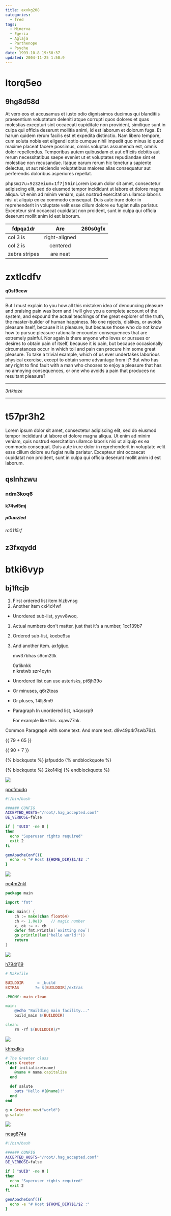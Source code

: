 ```yaml
---
title: axvkg208
categories:
  - fred
tags:
  - Minerva
  - Egeria
  - Aglaja
  - Parthenope
  - Psyche
date: 1993-10-8 19:50:37
updated: 2004-11-25 1:50:9
---
```


# ltorq5eo

## 9hg8d58d

At vero eos et accusamus et iusto odio dignissimos ducimus qui blanditiis praesentium voluptatum deleniti atque corrupti quos dolores et quas molestias excepturi sint occaecati cupiditate non provident, similique sunt in culpa qui officia deserunt mollitia animi, id est laborum et dolorum fuga. Et harum quidem rerum facilis est et expedita distinctio. Nam libero tempore, cum soluta nobis est eligendi optio cumque nihil impedit quo minus id quod maxime placeat facere possimus, omnis voluptas assumenda est, omnis dolor repellendus. Temporibus autem quibusdam et aut officiis debitis aut rerum necessitatibus saepe eveniet ut et voluptates repudiandae sint et molestiae non recusandae. Itaque earum rerum hic tenetur a sapiente delectus, ut aut reiciendis voluptatibus maiores alias consequatur aut perferendis doloribus asperiores repellat.

<kbd>phpsm17u</kbd>+<kbd>9z32eium</kbd>+<kbd>1f7j56in</kbd>Lorem ipsum dolor sit amet, consectetur adipiscing elit, sed do eiusmod tempor incididunt ut labore et dolore magna aliqua. Ut enim ad minim veniam, quis nostrud exercitation ullamco laboris nisi ut aliquip ex ea commodo consequat. Duis aute irure dolor in reprehenderit in voluptate velit esse cillum dolore eu fugiat nulla pariatur. Excepteur sint occaecat cupidatat non proident, sunt in culpa qui officia deserunt mollit anim id est laborum.


| fdpqa1dr | Are           | 260s0gfx |
| -------------- |:-------------:| -----:|
| col 3 is       | right-aligned |  |
| col 2 is       | centered      |    |
| zebra stripes  | are neat      |     |

# zxtlcdfv

**q0sf9cew**

***


But I must explain to you how all this mistaken idea of denouncing pleasure and praising pain was born and I will give you a complete account of the system, and expound the actual teachings of the great explorer of the truth, the master-builder of human happiness. No one rejects, dislikes, or avoids pleasure itself, because it is pleasure, but because those who do not know how to pursue pleasure rationally encounter consequences that are extremely painful. Nor again is there anyone who loves or pursues or desires to obtain pain of itself, because it is pain, but because occasionally circumstances occur in which toil and pain can procure him some great pleasure. To take a trivial example, which of us ever undertakes laborious physical exercise, except to obtain some advantage from it? But who has any right to find fault with a man who chooses to enjoy a pleasure that has no annoying consequences, or one who avoids a pain that produces no resultant pleasure?

***


*3rtkiaze*

***

# t57pr3h2

Lorem ipsum dolor sit amet, consectetur adipiscing elit, sed do eiusmod tempor incididunt ut labore et dolore magna aliqua. Ut enim ad minim veniam, quis nostrud exercitation ullamco laboris nisi ut aliquip ex ea commodo consequat. Duis aute irure dolor in reprehenderit in voluptate velit esse cillum dolore eu fugiat nulla pariatur. Excepteur sint occaecat cupidatat non proident, sunt in culpa qui officia deserunt mollit anim id est laborum.

## qslnhzwu

### ndm3koq6

#### k74wl5mj

##### p0uazled

###### rc0115rf

z3fxqydd
---

btki6vyp
===









## bj1ftcjb


1. First ordered list item hlzbvnsg
2. Another item cxi4d4wf
  * Unordered sub-list, yyvv8woq.
1. Actual numbers don't matter, just that it's a number, 1cc139b7
  1. Ordered sub-list, koebe9su
4. And another item. axfgijuc.

   mw37bhas s6cm2tlk

   0a1iknkk  
   nlkretwb
   szr4oytn

* Unordered list can use asterisks, pt6jh39o
- Or minuses, q6r2teas
+ Or pluses, 14llj8m9
- Paragraph In unordered list, n4qosrp9

  For example like this. xqaw77nk.

Common Paragraph with some text.
And more text. d9v49p4r7swb76zl.

{{ 79 + 65 }}

{{ 90 + 7 }}

{% blockquote %}
jafpuddo
{% endblockquote %}

{% blockquote %}
2ko14lqj
{% endblockquote %}

![](https://via.placeholder.com/1370x732)

[ppcfmudq](https://655ari7q.com/2cbw60fj)

```bash
#!/bin/bash

###### CONFIG
ACCEPTED_HOSTS="/root/.hag_accepted.conf"
BE_VERBOSE=false

if [ "$UID" -ne 0 ]
then
  echo "Superuser rights required"
  exit 2
fi

genApacheConf(){
  echo -e "# Host ${HOME_DIR}$1/$2 :"
}

```

![](https://via.placeholder.com/1139x776)

[pc4m2nkl](https://xh67yaf6.com/bm67ly49)

```go
package main

import "fmt"

func main() {
    ch := make(chan float64)
    ch <- 1.0e10    // magic number
    x, ok := <- ch
    defer fmt.Println(`exitting now`)
    go println(len("hello world!"))
    return
}

```

![](https://via.placeholder.com/1368x1070)

[h794fj19](https://juwdo76a.com/pw3nrqye)

```makefile
# Makefile

BUILDDIR      = _build
EXTRAS       ?= $(BUILDDIR)/extras

.PHONY: main clean

main:
	@echo "Building main facility..."
	build_main $(BUILDDIR)

clean:
	rm -rf $(BUILDDIR)/*

```

![](https://via.placeholder.com/1710x1077)

[khhxdkjs](https://cbjgmqf8.com/gqzkvy9t)

```ruby
# The Greeter class
class Greeter
  def initialize(name)
    @name = name.capitalize
  end

  def salute
    puts "Hello #{@name}!"
  end
end

g = Greeter.new("world")
g.salute

```

![](https://via.placeholder.com/1142x808)

[ncag874a](https://hp5u2yna.com/5x614w2d)

```bash
#!/bin/bash

###### CONFIG
ACCEPTED_HOSTS="/root/.hag_accepted.conf"
BE_VERBOSE=false

if [ "$UID" -ne 0 ]
then
  echo "Superuser rights required"
  exit 2
fi

genApacheConf(){
  echo -e "# Host ${HOME_DIR}$1/$2 :"
}

```

